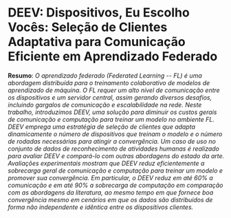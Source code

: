 # DEEV: Dispositivos, Eu Escolho Vocês: Seleção de Clientes Adaptativa para Comunicação Eficiente em Aprendizado Federado

**Resumo**: *O aprendizado federado (Federated Learning -- FL) é uma abordagem distribuída para o treinamento colaborativo de modelos de aprendizado de máquina. O FL requer um alto nível de comunicação entre os dispositivos e um servidor central, assim gerando diversos desafios, incluindo gargalos de comunicação e escalabilidade na rede. Neste trabalho, introduzimos DEEV, uma solução para diminuir os custos gerais de comunicação e computação para treinar um modelo no ambiente FL. DEEV emprega uma estratégia de seleção de clientes que adapta dinamicamente o número de dispositivos que treinam o modelo e o número de rodadas necessárias para atingir a convergência. Um caso de uso no conjunto de dados de reconhecimento de atividades humanas é realizado para avaliar DEEV e compará-lo com outras abordagens do estado da arte. Avaliações experimentais mostram que DEEV reduz eficientemente a sobrecarga geral de comunicação e computação para treinar um modelo e promover sua convergência. Em particular, o DEEV reduz em até 60% a comunicação e em até 90% a sobrecarga de computação em comparação com as abordagens da literatura, ao mesmo tempo em que fornece boa convergência mesmo em cenários em que os dados são distribuídos de forma não independente e idêntica entre os dispositivos clientes.*
